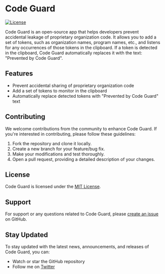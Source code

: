 # Code Guard

[![License](https://img.shields.io/badge/license-MIT-blue.svg)](https://github.com/sibansal/CodeGuard/blob/main/LICENSE)

Code Guard is an open-source app that helps developers prevent accidental leakage of proprietary organization code. It allows you to add a set of tokens, such as organization names, program names, etc., and listens for any occurrences of those tokens in the clipboard. If a token is detected in the clipboard, Code Guard automatically replaces it with the text: "Prevented by Code Guard".

## Features

- Prevent accidental sharing of proprietary organization code
- Add a set of tokens to monitor in the clipboard
- Automatically replace detected tokens with "Prevented by Code Guard" text

## Contributing

We welcome contributions from the community to enhance Code Guard. If you're interested in contributing, please follow these guidelines:

1. Fork the repository and clone it locally.
2. Create a new branch for your feature/bug fix.
3. Make your modifications and test thoroughly.
4. Open a pull request, providing a detailed description of your changes.

## License

Code Guard is licensed under the [MIT License](https://github.com/sibansal/CodeGuard/blob/main/LICENSE).

## Support

For support or any questions related to Code Guard, please [create an issue](https://github.com/sibansal/CodeGuard/issues) on GitHub.

## Stay Updated

To stay updated with the latest news, announcements, and releases of Code Guard, you can:

- Watch or star the GitHub repository
- Follow me on [Twitter](https://twitter.com/sibansal)